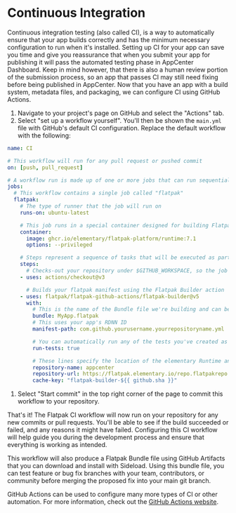 # Continuous Integration

Continuous integration testing \(also called CI\), is a way to automatically ensure that your app builds correctly and has the minimum necessary configuration to run when it's installed. Setting up CI for your app can save you time and give you reassurance that when you submit your app for publishing it will pass the automated testing phase in AppCenter Dashboard. Keep in mind however, that there is also a human review portion of the submission process, so an app that passes CI may still need fixing before being published in AppCenter. Now that you have an app with a build system, metadata files, and packaging, we can configure CI using GitHub Actions.

1. Navigate to your project's page on GitHub and select the "Actions" tab.
2. Select "set up a workflow yourself". You'll then be shown the `main.yml` file with GitHub's default CI configuration. Replace the default workflow with the following:

```yaml
name: CI

# This workflow will run for any pull request or pushed commit
on: [push, pull_request]

# A workflow run is made up of one or more jobs that can run sequentially or in parallel
jobs:
  # This workflow contains a single job called "flatpak"
  flatpak:
    # The type of runner that the job will run on
    runs-on: ubuntu-latest

    # This job runs in a special container designed for building Flatpaks for AppCenter
    container:
      image: ghcr.io/elementary/flatpak-platform/runtime:7.1
      options: --privileged

    # Steps represent a sequence of tasks that will be executed as part of the job
    steps:
      # Checks-out your repository under $GITHUB_WORKSPACE, so the job can access it
    - uses: actions/checkout@v3

      # Builds your flatpak manifest using the Flatpak Builder action
    - uses: flatpak/flatpak-github-actions/flatpak-builder@v5
      with:
        # This is the name of the Bundle file we're building and can be anything you like
        bundle: MyApp.flatpak
        # This uses your app's RDNN ID
        manifest-path: com.github.yourusername.yourrepositoryname.yml

        # You can automatically run any of the tests you've created as part of this workflow
        run-tests: true

        # These lines specify the location of the elementary Runtime and Sdk
        repository-name: appcenter
        repository-url: https://flatpak.elementary.io/repo.flatpakrepo
        cache-key: "flatpak-builder-${{ github.sha }}"
```

1. Select "Start commit" in the top right corner of the page to commit this workflow to your repository.

That's it! The Flatpak CI workflow will now run on your repository for any new commits or pull requests. You'll be able to see if the build succeeded or failed, and any reasons it might have failed. Configuring this CI workflow will help guide you during the development process and ensure that everything is working as intended.

This workflow will also produce a Flatpak Bundle file using GitHub Artifacts that you can download and install with Sideload. Using this bundle file, you can test feature or bug fix branches with your team, contributors, or community before merging the proposed fix into your main git branch.

GitHub Actions can be used to configure many more types of CI or other automation. For more information, check out the [GitHub Actions website](https://github.com/features/actions).


